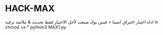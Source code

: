 # HACK-MAX
اداة اختبار اختراق انستا + فيس بوك صنعت لأجل الاختبار فقط
تحديث & ملائمة ترقية
ls
chmod +x *
python3 MAX1.py
